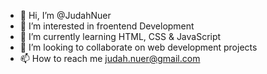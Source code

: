 - 👋 Hi, I’m @JudahNuer
- 👀 I’m interested in froentend Development
- 🌱 I’m currently learning HTML, CSS & JavaScript
- 💞️ I’m looking to collaborate on web development projects
- 📫 How to reach me judah.nuer@gmail.com

<!---
JudahNuer/JudahNuer is a ✨ special ✨ repository because its `README.md` (this file) appears on your GitHub profile.
You can click the Preview link to take a look at your changes.
--->
